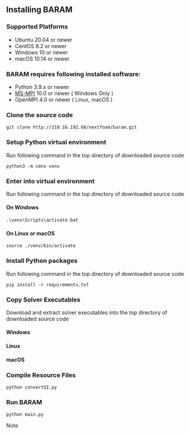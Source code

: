 ## Installing BARAM

### Supported Platforms
- Ubuntu 20.04 or newer
- CentOS 8.2 or newer
- Windows 10 or newer
- macOS 10.14 or newer

### BARAM requires following installed software:

- Python 3.9.x or newer
- [MS-MPI](https://docs.microsoft.com/en-us/message-passing-interface/microsoft-mpi) 10.0 or newer ( Windows Only )
- OpenMPI 4.0 or newer ( Linux, macOS )

### Clone the source code
```commandline
git clone http://210.16.192.68/nextfoam/baram.git
```

### Setup Python virtual environment

Run following command in the top directory of downloaded source code

```commandline
python3 -m venv venv
```

### Enter into virtual environment
Run following command in the top directory of downloaded source code

#### On Windows
```commandline
.\venv\Scripts\activate.bat
```

#### On Linux or macOS
```commandline
source ./venv/bin/activate
```

### Install Python packages
Run following command in the top directory of downloaded source code
```commandline
pip install -r requirements.txt
```

### Copy Solver Executables
Download and extract solver executables into the top directory of downloaded source code
#### Windows

#### Linux

#### macOS

### Compile Resource Files
```commandline
python convertUI.py
```

### Run BARAM
```commandline
python main.py
```



Note